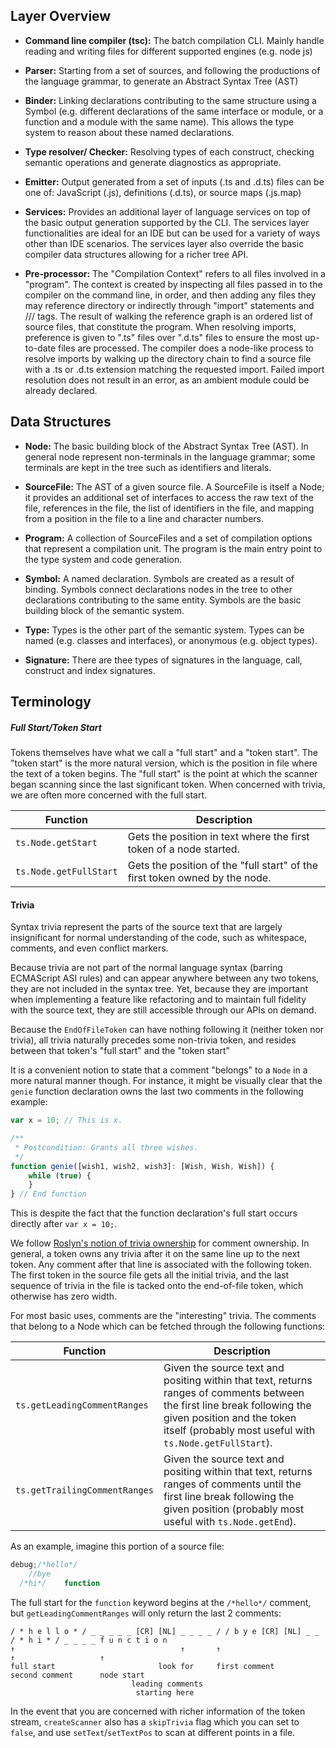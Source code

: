 ## Layer Overview


* **Command line compiler (tsc):** The batch compilation CLI. Mainly handle reading and writing files for different supported engines (e.g. node js)

* **Parser:** Starting from a set of sources, and following the productions of the language grammar, to generate an Abstract Syntax Tree (AST)

* **Binder:** Linking declarations contributing to the same structure using a Symbol (e.g. different declarations of the same interface or module, or a function and a module with the same name). This allows the type system to reason about these named declarations. 

* **Type resolver/ Checker:** Resolving types of each construct, checking semantic operations and generate diagnostics as appropriate.

* **Emitter:** Output generated from a set of inputs (.ts and .d.ts) files can be one of: JavaScript (.js), definitions (.d.ts), or source maps (.js.map)

* **Services:** Provides an additional layer of language services on top of the basic output generation supported by the CLI. The services layer functionalities are ideal for an IDE but can be used for a variety of ways other than IDE scenarios. The services layer also override the basic compiler data structures allowing for a richer tree API.

* **Pre-processor:** The "Compilation Context" refers to all files involved in a "program". The context is created by inspecting all files passed in to the compiler on the command line, in order, and then adding any files they may reference directory or indirectly through "import" statements and /// <references > tags.
The result of walking the reference graph is an ordered list of source files, that constitute the program.
When resolving imports, preference is given to ".ts" files over ".d.ts" files to ensure the most up-to-date files are processed.
The compiler does a node-like process to resolve imports by walking up the directory chain to find a source file with a .ts or .d.ts extension matching the requested import.
Failed import resolution does not result in an error, as an ambient module could be already declared.

## Data Structures

* **Node:** The basic building block of the Abstract Syntax Tree (AST). In general node represent non-terminals in the language grammar; some terminals are kept in the tree such as identifiers and literals.

* **SourceFile:** The AST of a given source file. A SourceFile is itself a Node; it provides an additional set of interfaces to access the raw text of the file, references in the file, the list of identifiers in the file, and mapping from a position in the file to a line and character numbers.

* **Program:** A collection of SourceFiles and a set of compilation options that represent a compilation unit. The program is the main entry point to the type system and code generation. 

* **Symbol:** A named declaration. Symbols are created as a result of binding. Symbols connect declarations nodes in the tree to other declarations contributing to the same entity. Symbols are the basic building block of the semantic system. 

* **Type:** Types is the other part of the semantic system. Types can be named (e.g. classes and interfaces), or anonymous (e.g. object types). 

* **Signature:** There are thee types of signatures in the language, call, construct and index signatures.

## Terminology

##### **Full Start/Token Start**

Tokens themselves have what we call a "full start" and a "token start". The "token start" is the more natural version, which is the position in file where the text of a token begins. The "full start" is the point at which the scanner began scanning since the last significant token. When concerned with trivia, we are often more concerned with the full start.

Function | Description
---------|------------
`ts.Node.getStart` | Gets the position in text where the first token of a node started.
`ts.Node.getFullStart` | Gets the position of the "full start" of the first token owned by the node.

#### **Trivia**

Syntax trivia represent the parts of the source text that are largely insignificant for normal understanding of the code, such as whitespace, comments, and even conflict markers.

Because trivia are not part of the normal language syntax (barring ECMAScript ASI rules) and can appear anywhere between any two tokens, they are not included in the syntax tree. Yet, because they are important when implementing a feature like refactoring and to maintain full fidelity with the source text, they are still accessible through our APIs on demand.

Because the `EndOfFileToken` can have nothing following it (neither token nor trivia), all trivia naturally precedes some non-trivia token, and resides between that token's "full start" and the "token start"

It is a convenient notion to state that a comment "belongs" to a `Node` in a more natural manner though. For instance, it might be visually clear that the `genie` function declaration owns the last two comments in the following example:

```TypeScript
var x = 10; // This is x.

/**
 * Postcondition: Grants all three wishes.
 */
function genie([wish1, wish2, wish3]: [Wish, Wish, Wish]) {
    while (true) {
    }
} // End function
```

This is despite the fact that the function declaration's full start occurs directly after `var x = 10;`.

We follow [Roslyn's notion of trivia ownership](https://github.com/dotnet/roslyn/wiki/Roslyn%20Overview#syntax-trivia) for comment ownership. In general, a token owns any trivia after it on the same line up to the next token. Any comment after that line is associated with the following token. The first token in the source file gets all the initial trivia, and the last sequence of trivia in the file is tacked onto the end-of-file token, which otherwise has zero width.

For most basic uses, comments are the "interesting" trivia. The comments that belong to a Node which can be fetched through the following functions:

Function | Description
---------|------------
`ts.getLeadingCommentRanges` | Given the source text and positing within that text, returns ranges of comments between the first line break following the given position and the token itself (probably most useful with `ts.Node.getFullStart`).
`ts.getTrailingCommentRanges` | Given the source text and positing within that text, returns ranges of comments until the first line break following the given position (probably most useful with `ts.Node.getEnd`).

As an example, imagine this portion of a source file:

```TypeScript
debug;/*hello*/     
    //bye
  /*hi*/    function
```

The full start for the `function` keyword begins at the `/*hello*/` comment, but `getLeadingCommentRanges` will only return the last 2 comments:

```
/ * h e l l o * / _ _ _ _ _ [CR] [NL] _ _ _ _ / / b y e [CR] [NL] _ _ / * h i * / _ _ _ _ f u n c t i o n 
↑                                     ↑       ↑                       ↑                   ↑
full start                       look for     first comment           second comment      node start
                           leading comments 
                            starting here
```
In the event that you are concerned with richer information of the token stream, `createScanner` also has a `skipTrivia` flag which you can set to `false`, and use `setText`/`setTextPos` to scan at different points in a file.
